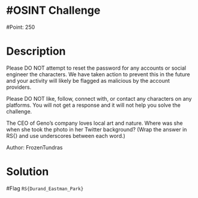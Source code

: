 # #OSINT Challenge

#Point: 250

# Description
Please DO NOT attempt to reset the password for any accounts or social engineer the characters. We have taken action to prevent this in the future and your activity will likely be flagged as malicious by the account providers.

Please DO NOT like, follow, connect with, or contact any characters on any platforms. You will not get a response and it will not help you solve the challenge.

The CEO of Geno’s company loves local art and nature. Where was she when she took the photo in her Twitter background? (Wrap the answer in RS{} and use underscores between each word.)

Author: FrozenTundras


# Solution

#Flag
```RS{Durand_Eastman_Park}```
